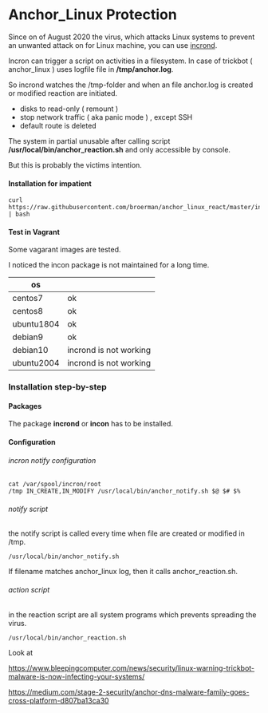 # Anchor_Linux Protection

Since on of August 2020 the virus, which attacks Linux systems to prevent an unwanted attack on for Linux machine, you can use [incrond](https://github.com/ar~/incron). 

Incron can trigger a script on activities in a filesystem. In case of trickbot ( anchor_linux ) uses logfile file in   **/tmp/anchor.log**. 

So incrond watches the /tmp-folder and when an file anchor.log is created or modified reaction are initiated.

- disks to read-only ( remount )
- stop network traffic ( aka panic mode ) , except SSH
- default route is deleted

The system in partial unusable  after calling  script  **/usr/local/bin/anchor_reaction.sh** and only accessible by console.

But  this is probably the victims intention.

#### Installation for impatient 

    curl https://raw.githubusercontent.com/broerman/anchor_linux_react/master/install.sh | bash 

#### Test in Vagrant

Some vagarant images are tested.

I noticed the incon package is not maintained for a long time.  



| os         |                        |
| ---------- | ---------------------- |
| centos7    | ok                     |
| centos8    | ok                     |
| ubuntu1804 | ok                     |
| debian9    | ok                     |
| debian10   | incrond is not working |
| ubuntu2004 | incrond is not working |

  

### Installation step-by-step

#### Packages

The package **incrond**  or **incon** has to be installed.

#### Configuration

###### incron notify configuration  

    cat /var/spool/incron/root
    /tmp IN_CREATE,IN_MODIFY /usr/local/bin/anchor_notify.sh $@ $# $%

###### notify script

the notify script is called every time when file are created or modified in /tmp.  

    /usr/local/bin/anchor_notify.sh

If filename matches anchor_linux log, then it calls anchor_reaction.sh.

###### action script

in the reaction script are all system programs which prevents spreading the virus. 



    /usr/local/bin/anchor_reaction.sh



Look at 

https://www.bleepingcomputer.com/news/security/linux-warning-trickbot-malware-is-now-infecting-your-systems/

https://medium.com/stage-2-security/anchor-dns-malware-family-goes-cross-platform-d807ba13ca30
